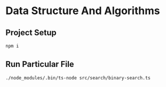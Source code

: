 # Data Structure And Algorithms

## Project Setup
```bash
npm i
```

## Run Particular File
```bash
./node_modules/.bin/ts-node src/search/binary-search.ts
```
